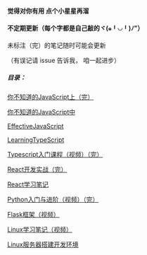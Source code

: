 #### 觉得对你有用 点个小星星再溜

#### 不定期更新（每个字都是自己敲的ヾ(๑╹◡╹)ﾉ"）

  未标注（完）的笔记随时可能会更新

（有误记请 issue 告诉我， 咱一起进步）



##### 目录：

[你不知道的JavaScript上（完）](https://github.com/boenfu/BoenNote/blob/master/%E4%BD%A0%E4%B8%8D%E7%9F%A5%E9%81%93%E7%9A%84JavaScript%E4%B8%8A%EF%BC%88%E5%AE%8C%EF%BC%89.md)

[你不知道的JavaScript中](https://github.com/boenfu/BoenNote/blob/master/%E4%BD%A0%E4%B8%8D%E7%9F%A5%E9%81%93%E7%9A%84JavaScript%E4%B8%AD.md)

[EffectiveJavaScript](https://github.com/boenfu/BoenNote/blob/master/EffectiveJavaScript.md)

[LearningTypeScript](https://github.com/boenfu/BoenNote/blob/master/LearningTypeScript.md)

[Typescript入门课程（视频）（完）](https://github.com/boenfu/BoenNote/blob/master/Typescript%E5%85%A5%E9%97%A8%E8%AF%BE%E7%A8%8B%EF%BC%88%E8%A7%86%E9%A2%91%EF%BC%89%EF%BC%88%E5%AE%8C%EF%BC%89.md)

[React开发实战（完）](https://github.com/boenfu/BoenNote/blob/master/React%E5%BC%80%E5%8F%91%E5%AE%9E%E6%88%98%EF%BC%88%E5%AE%8C%EF%BC%89.md)

[React学习笔记](https://github.com/boenfu/BoenNote/blob/master/React%E5%AD%A6%E4%B9%A0%E7%AC%94%E8%AE%B0.md)

[Python入门与进阶（视频）（完）](https://github.com/boenfu/BoenNote/blob/master/Python%E5%85%A5%E9%97%A8%E4%B8%8E%E8%BF%9B%E9%98%B6%EF%BC%88%E8%A7%86%E9%A2%91%EF%BC%89%EF%BC%88%E5%AE%8C%EF%BC%89/Python%E5%85%A5%E9%97%A8.md)

[Flask框架（视频）](
https://github.com/boenfu/BoenNote/blob/master/Flask%E6%A1%86%E6%9E%B6%EF%BC%88%E8%A7%86%E9%A2%91%EF%BC%89/Flask%E6%A1%86%E6%9E%B6.md)

[Linux学习笔记（视频）](https://github.com/boenfu/BoenNote/blob/master/Linux%E5%AD%A6%E4%B9%A0%E7%AC%94%E8%AE%B0%EF%BC%88%E8%A7%86%E9%A2%91%EF%BC%89.md)

[Linux服务器搭建开发环境](https://github.com/boenfu/BoenNote/blob/master/Linux服务器搭建开发环境.md)